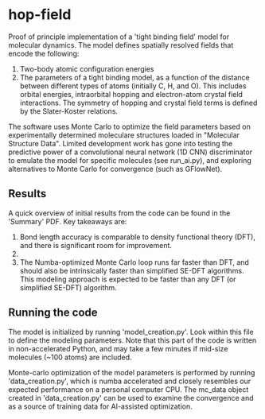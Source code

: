 # hop-field

Proof of principle implementation of a 'tight binding field' model for molecular dynamics.  The model defines spatially resolved fields that encode the following:
1. Two-body atomic configuration energies
2. The parameters of a tight binding model, as a function of the distance between different types of atoms (initially C, H, and O).  This includes orbital energies, intraorbital hopping and electron-atom crystal field interactions. The symmetry of hopping and crystal field terms is defined by the Slater-Koster relations.

The software uses Monte Carlo to optimize the field parameters based on experimentally determined moleculare structures loaded in "Molecular Structure Data". Limited development work has gone into testing the predictive power of a convolutional neural network (1D CNN) discriminator to emulate the model for specific molecules (see run_ai.py), and exploring alternatives to Monte Carlo for convergence (such as GFlowNet).

## Results

A quick overview of initial results from the code can be found in the 'Summary' PDF.  Key takeaways are:
1. Bond length accuracy is comparable to density functional theory (DFT), and there is significant room for improvement.
2. 
3. The Numba-optimized Monte Carlo loop runs far faster than DFT, and should also be intrinsically faster than simplified SE-DFT algorithms.
This modeling approach is expected to be faster than any DFT (or simplified SE-DFT) algorithm.


## Running the code

The model is initialized by running 'model_creation.py'.  Look within this file to define the modeling parameters.  Note that this part of the code is written in non-accelerated Python, and may take a few minutes if mid-size molecules (~100 atoms) are included.

Monte-carlo optimization of the model parameters is performed by running 'data_creation.py', which is numba accelerated and closely resembles our expected performance on a personal computer CPU.  The mc_data object created in 'data_creation.py' can be used to examine the convergence and as a source of training data for AI-assisted optimization.


